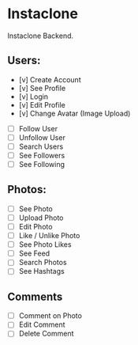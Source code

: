 # Instaclone

Instaclone Backend.

## Users:
- [v] Create Account
- [v] See Profile
- [v] Login
- [v] Edit Profile
- [v] Change Avatar (Image Upload)
- [ ] Follow User
- [ ] Unfollow User
- [ ] Search Users
- [ ] See Followers
- [ ] See Following

## Photos:
- [ ] See Photo
- [ ] Upload Photo
- [ ] Edit Photo
- [ ] Like / Unlike Photo
- [ ] See Photo Likes
- [ ] See Feed
- [ ] Search Photos
- [ ] See Hashtags

## Comments
- [ ] Comment on Photo
- [ ] Edit Comment
- [ ] Delete Comment